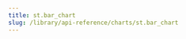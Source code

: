 ```yaml
---
title: st.bar_chart
slug: /library/api-reference/charts/st.bar_chart
---
```


<Autofunction function="streamlit.bar_chart" />
